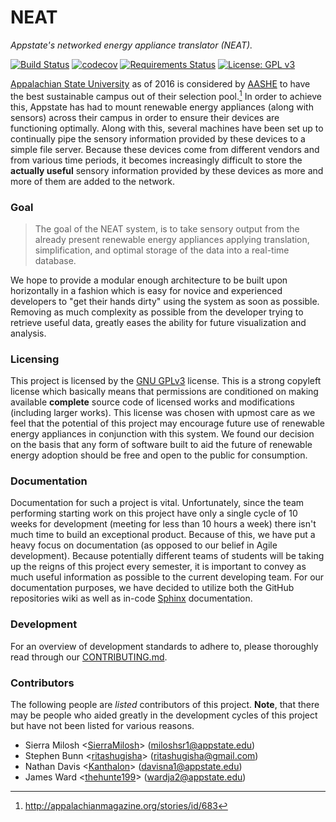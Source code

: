 # NEAT
_Appstate's networked energy appliance translator (NEAT)._

[![Build Status](https://travis-ci.org/ritashugisha/neat.svg?branch=master)](https://travis-ci.org/ritashugisha/neat)
[![codecov](https://codecov.io/gh/ritashugisha/neat/branch/master/graph/badge.svg)](https://codecov.io/gh/ritashugisha/neat)
[![Requirements Status](https://requires.io/github/ritashugisha/neat/requirements.svg?branch=master)](https://requires.io/github/ritashugisha/neat/requirements/?branch=master)
[![License: GPL v3](https://img.shields.io/badge/License-GPL%20v3-blue.svg)](http://www.gnu.org/licenses/gpl-3.0)



[Appalachian State University](http://www.appstate.edu/) as of 2016 is considered by [AASHE](http://www.aashe.org/) to have the best sustainable campus out of their selection pool.[^1]
In order to achieve this, Appstate has had to mount renewable energy appliances (along with sensors) across their campus in order to ensure their devices are functioning optimally.
Along with this, several machines have been set up to continually pipe the sensory information provided by these devices to a simple file server.
Because these devices come from different vendors and from various time periods, it becomes increasingly difficult to store the **actually useful** sensory information provided by these devices as more and more of them are added to the network.

### Goal

> The goal of the NEAT system, is to take sensory output from the already present renewable energy appliances applying translation, simplification, and optimal storage of the data into a real-time database.

We hope to provide a modular enough architecture to be built upon horizontally in a fashion which is easy for novice and experienced developers to "get their hands dirty" using the system as soon as possible.
Removing as much complexity as possible from the developer trying to retrieve useful data, greatly eases the ability for future visualization and analysis.


### Licensing

This project is licensed by the [GNU GPLv3](https://www.gnu.org/licenses/gpl-3.0.en.html) license.
This is a strong copyleft license which basically means that permissions are conditioned on making available **complete** source code of licensed works and modifications (including larger works).
This license was chosen with upmost care as we feel that the potential of this project may encourage future use of renewable energy appliances in conjunction with this system.
We found our decision on the basis that any form of software built to aid the future of renewable energy adoption should be free and open to the public for consumption.


### Documentation

Documentation for such a project is vital.
Unfortunately, since the team performing starting work on this project have only a single cycle of 10 weeks for development (meeting for less than 10 hours a week) there isn't much time to build an exceptional product.
Because of this, we have put a heavy focus on documentation (as opposed to our belief in Agile development).
Because potentially different teams of students will be taking up the reigns of this project every semester, it is important to convey as much useful information as possible to the current developing team.
For our documentation purposes, we have decided to utilize both the GitHub repositories wiki as well as in-code [Sphinx](http://www.sphinx-doc.org/en/stable/) documentation.


### Development

For an overview of development standards to adhere to, please thoroughly read through our [CONTRIBUTING.md](./.github/CONTRIBUTING.md).


### Contributors

The following people are _listed_ contributors of this project.
**Note**, that there may be people who aided greatly in the development cycles of this project but have not been listed for various reasons.

<!-- A note to editors of this list, please keep to the list format as much as possible -->

- Sierra Milosh <[SierraMilosh](https://github.com/SierraMilosh)> ([miloshsr1@appstate.edu](mailto:miloshsr1@appstate.edu))
- Stephen Bunn <[ritashugisha](https://github.com/ritashugisha)> ([ritashugisha@gmail.com](mailto:ritashugisha@gmail.com))
- Nathan Davis <[Kanthalon](https://github.com/Kanthalon)> ([davisna1@appstate.edu](mailto:davisna1@appstate.edu))
- James Ward <[thehunte199](https://github.com/thehunte199)> ([wardja2@appstate.edu](mailto:wardja2@appstate.edu))

 

[^1]: http://appalachianmagazine.org/stories/id/683

